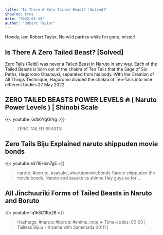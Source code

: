 ```yaml
---
title: "Is There A Zero Tailed Beast? [Solved]"
ShowToc: true 
date: "2022-03-24"
author: "Robert Taylor" 
---
```


Howdy, iam Robert Taylor, No wild parties while I’m gone, mister!
## Is There A Zero Tailed Beast? [Solved]
Zero Tails (Reibi) was never a Tailed Beast in Naruto in any way. Each of the Tailed Beasts is born out of the chakra of Ten Tails that the Sage of Six Paths, Hagoromo Otsutsuki, separated from his body. With the Creation of All Things Technique, Hagoromo divided the chakra of Ten-Tails into nine different bodies.27 May 2022

## ZERO TAILED BEASTS POWER LEVELS 🔥 ( Naruto Power Levels ) | Shinobi Scale
{{< youtube i6db6YgGlNg >}}
>ZERO TAILED BEASTS

## Zero Tails Biju Explained naruto shippuden movie bonds
{{< youtube e37I8Hxn7gE >}}
>naruto, #boruto, #sasuke, #narutomoviebonds Naruto shippuden the movie bonds. Naruto and sasuke vs shinno Hey guys so for ...

## All Jinchuuriki Forms of Tailed Beasts in Naruto and Boruto
{{< youtube Iq1h8C1Rp28 >}}
>Hashtags: #naruto #boruto #anime_note ➤ Time-codes: 00:00 | Tailless Bijuu - Kisame with Samehada 00:11 | 

